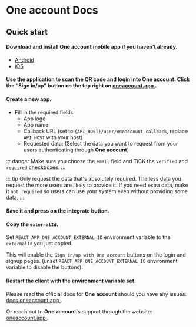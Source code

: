 # One account Docs

## Quick start

#### Download and install **One account** mobile app if you haven’t already.
- [Android ](https://play.google.com/store/apps/details?id=com.oila.oneaccount)
- [iOS ](https://apps.apple.com/de/app/one-account/id1428861716?l=en)

#### Use the application to scan the QR code and login into **One account**: Click the “Sign in/up” button on the top right on [oneaccount.app ](https://oneaccount.app).

#### Create a new app.

- Fill in the required fields:
  - App logo
  - App name
  - Callback URL (set to `{API_HOST}/user/oneaccount-callback`, replace `API_HOST` with your host)
  - Requested data: (Select the data you want to request from your users authenticating through **One account**)

::: danger
  Make sure you choose the `email` field and TICK the `verified` and `required` checkboxes.
:::

::: tip
  Only request the data that's absolutely required. The less data you request the more users are likely to provide it. If you need extra data, make it `not required` so users can use your system even without providing some data. 
:::

#### Save it and press on the integrate button.

#### Copy the `externalId`.

Set `REACT_APP_ONE_ACCOUNT_EXTERNAL_ID` environment variable to the `externalId` you just copied.

This will enable the `Sign in/up with One account` buttons on the login and signup pages. (unset `REACT_APP_ONE_ACCOUNT_EXTERNAL_ID` environment variable to disable the buttons).

#### Restart the client with the environment variable set.

Please read the official docs for **One account** should you have any issues: [docs.oneaccount.app ](https://docs.oneaccount.app).

Or reach out to **One account**'s support through the website: [oneaccount.app ](https://oneaccount.app).